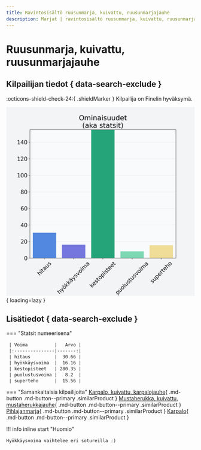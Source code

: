 ```yaml
---
title: Ravintosisältö ruusunmarja, kuivattu, ruusunmarjajauhe
description: Marjat | ravintosisältö ruusunmarja, kuivattu, ruusunmarjajauhe
---
```


# Ruusunmarja, kuivattu, ruusunmarjajauhe


## Kilpailijan tiedot { data-search-exclude }

:octicons-shield-check-24:{ .shieldMarker } Kilpailija on Finelin hyväksymä.

![Ruusunmarja, kuivattu, ruusunmarjajauhe](./images/ruusunmarja-kuivattu-ruusunmarjajauhe.png){ loading=lazy }

## Lisätiedot { data-search-exclude }
=== "Statsit numeerisena"

     | Voima          |   Arvo |
     |:---------------|-------:|
     | hitaus         |  30.66 |
     | hyökkäysvoima  |  16.16 |
     | kestopisteet   | 280.35 |
     | puolustusvoima |   8.2  |
     | superteho      |  15.56 |

=== "Samankaltaisia kilpailijoita"
    [Karpalo, kuivattu, karpalojauhe](/karpalo-kuivattu-karpalojauhe){ .md-button .md-button--primary .similarProduct }
    [Mustaherukka, kuivattu, mustaherukkajauhe](/mustaherukka-kuivattu-mustaherukkajauhe){ .md-button .md-button--primary .similarProduct }
    [Pihlajanmarja](/pihlajanmarja){ .md-button .md-button--primary .similarProduct }
    [Karpalo](/karpalo){ .md-button .md-button--primary .similarProduct }

!!! info inline start "Huomio"

    Hyökkäysvoima vaihtelee eri sotureilla :)
